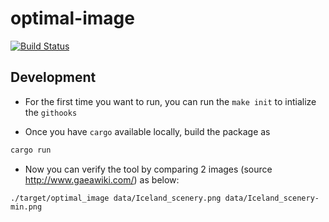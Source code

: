 # optimal-image
[![Build Status](https://travis-ci.com/axyz/optimal-image.svg?branch=master)](https://travis-ci.com/axyz/optimal-image)


## Development
- For the first time you want to run, you can run the `make init` to intialize the `githooks`

- Once you have `cargo` available locally, build the package as
```bash
cargo run
```
- Now you can verify the tool  by comparing 2 images (source http://www.gaeawiki.com/) as below:
```
./target/optimal_image data/Iceland_scenery.png data/Iceland_scenery-min.png
```
